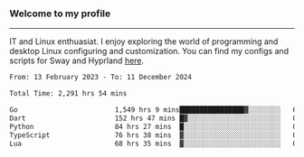 ### Welcome to my profile

---

IT and Linux enthuasiat. I enjoy exploring the world of programming and desktop Linux configuring and customization. You can find my configs and scripts for Sway and Hyprland [here](https://github.com/uroborosq/mess-of-linux-configurations).

<!-- <div display="block">
 	<img align="left" width="48%" alt="isocalendar" src=".github/metrics/isocalendar_metrics.svg" />
	<img align="center" width="48%" alt="contributions" src=".github/metrics/contributions_metrics.svg" />
	<img align="center" alt="languages" src=".github/metrics/languages_metrics.svg" />
</div> -->

<!-- ![](https://komarev.com/ghpvc/?username=uroborosq&color=success&style=flat-square) -->
<!-- [](https://img.shields.io/github/last-commit/uroborosq/uroborosq?label=Profile%20updated&style=flat-square) -->

<!--START_SECTION:waka-->

```txt
From: 13 February 2023 - To: 11 December 2024

Total Time: 2,291 hrs 54 mins

Go                        1,549 hrs 9 mins████████████████▓░░░░░░░░   66.91 %
Dart                      152 hrs 47 mins █▓░░░░░░░░░░░░░░░░░░░░░░░   06.60 %
Python                    84 hrs 27 mins  █░░░░░░░░░░░░░░░░░░░░░░░░   03.65 %
TypeScript                76 hrs 38 mins  ▓░░░░░░░░░░░░░░░░░░░░░░░░   03.31 %
Lua                       68 hrs 35 mins  ▓░░░░░░░░░░░░░░░░░░░░░░░░   02.96 %
```

<!--END_SECTION:waka-->
